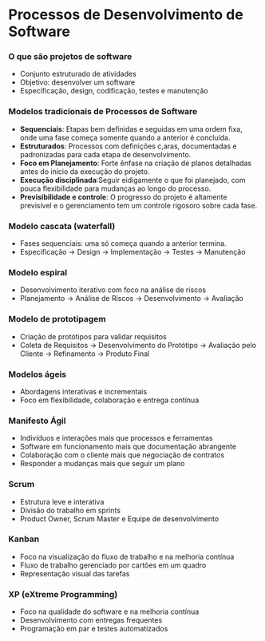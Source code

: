 # Processos de Desenvolvimento de Software

### O que são projetos de software 

- Conjunto estruturado de atividades 
- Objetivo: desenvolver um software
- Especificação, design, codificação, testes e manutenção

### Modelos tradicionais de Processos de Software

- **Sequenciais**: Etapas bem definidas e seguidas em uma ordem fixa, onde uma fase começa somente quando a anterior é concluída.
- **Estruturados**: Processos com definições c,aras, documentadas e padronizadas para cada etapa de desenvolvimento.
- **Foco em Planejamento**: Forte ênfase na criação de planos detalhadas antes do início da execução do projeto.
- **Execução disciplinada**:Seguir eidigamente o que foi planejado, com pouca flexibilidade para mudanças ao longo do processo.
- **Previsibilidade e controle**: O progresso do projeto é altamente previsível e o gerenciamento tem um controle rigosoro sobre cada fase.

### Modelo cascata (waterfall)

- Fases sequenciais: uma só começa quando a anterior termina.
- Especificação -> Design -> Implementação -> Testes -> Manutenção

### Modelo espiral 

- Desenvolvimento iterativo com foco na análise de riscos
- Planejamento -> Análise de Riscos -> Desenvolvimento -> Avaliação

### Modelo de prototipagem 

- Criação de protótipos para validar requisitos
- Coleta de Requisitos -> Desenvolvimento do Protótipo -> Avaliação pelo Cliente -> Refinamento -> Produto Final

### Modelos ágeis

- Abordagens interativas e incrementais
- Foco em flexibilidade, colaboração e entrega contínua

### Manifesto Ágil

- Indivíduos e interações mais que processos e ferramentas
- Software em funcionamento mais que documentação abrangente
- Colaboração com o cliente mais que negociação de contratos
- Responder a mudanças mais que seguir um plano

### Scrum

- Estrutura leve e interativa
- Divisão do trabalho em sprints
- Product Owner, Scrum Master e Equipe de desenvolvimento

### Kanban

- Foco na visualização do fluxo de trabalho e na melhoria contínua
- Fluxo de trabalho gerenciado por cartões em um quadro
- Representação visual das tarefas

### XP (eXtreme Programming)

- Foco na qualidade do software e na melhoria contínua
- Desenvolvimento com entregas frequentes
- Programação em par e testes automatizados